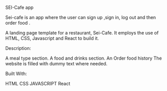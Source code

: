 SEI-Cafe app

Sei-cafe is an app where the user can sign up ,sign in, log out and then order food .

A landing page template for a restaurant, Sei-Cafe. It employs the use of HTML, CSS, Javascript and React to build it.

Description:

A meal type section.
A food and drinks section.
An Order food history
The website is filled with dummy text where needed.

Built With:

HTML
CSS
JAVASCRIPT
React
